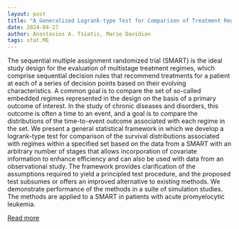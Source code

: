 ```yaml
---
layout: post
title: "A Generalized Logrank-type Test for Comparison of Treatment Regimes in Sequential Multiple Assignment Randomized Trials"
date: 2024-04-27
author: Anastasios A. Tsiatis, Marie Davidian
tags: stat.ME
---
```


The sequential multiple assignment randomized trial (SMART) is the
  ideal study design for the evaluation of multistage treatment
  regimes, which comprise sequential decision rules that recommend
  treatments for a patient at each of a series of decision points
  based on their evolving characteristics. A common goal is to
  compare the set of so-called embedded regimes represented in the
  design on the basis of a primary outcome of interest. In the study
  of chronic diseases and disorders, this outcome is often a time to
  an event, and a goal is to compare the distributions of the
  time-to-event outcome associated with each regime in the set. We
  present a general statistical framework in which we develop a
  logrank-type test for comparison of the survival distributions
  associated with regimes within a specified set based on the data
  from a SMART with an arbitrary number of stages that allows
  incorporation of covariate information to enhance efficiency and can
  also be used with data from an observational study. The framework
  provides clarification of the assumptions required to yield a
  principled test procedure, and the proposed test subsumes or offers
  an improved alternative to existing methods. We demonstrate
  performance of the methods in a suite of simulation
  studies. The methods are applied to a SMART in patients with acute
  promyelocytic leukemia.

[Read more](https://arxiv.org/abs/2403.16813)